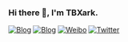 ### Hi there 👋, I'm TBXark.

[![Blog](https://img.shields.io/badge/Blog-default-black.svg)](https://www.tbxark.com)
[![Blog](https://img.shields.io/badge/Blog-China-black.svg)](https://www.tbxark.cn) 
[![Weibo](https://img.shields.io/badge/Weibo-red.svg)](https://weibo.com/tbxark)
[![Twitter](https://img.shields.io/badge/Twitter-blue.svg)](https://twitter.com/tbxark)
